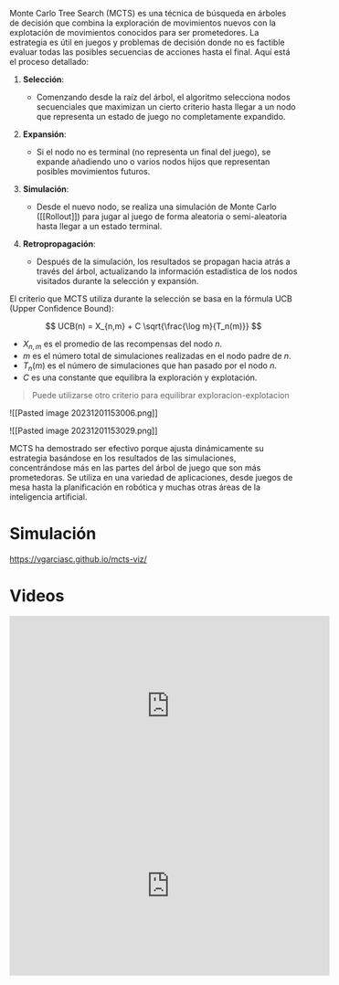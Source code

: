 Monte Carlo Tree Search (MCTS) es una técnica de búsqueda en árboles de decisión que combina la exploración de movimientos nuevos con la explotación de movimientos conocidos para ser prometedores. La estrategia es útil en juegos y problemas de decisión donde no es factible evaluar todas las posibles secuencias de acciones hasta el final. Aquí está el proceso detallado:

1. **Selección**:
   - Comenzando desde la raíz del árbol, el algoritmo selecciona nodos secuenciales que maximizan un cierto criterio hasta llegar a un nodo que representa un estado de juego no completamente expandido.

2. **Expansión**:
   - Si el nodo no es terminal (no representa un final del juego), se expande añadiendo uno o varios nodos hijos que representan posibles movimientos futuros.

3. **Simulación**:
   - Desde el nuevo nodo, se realiza una simulación de Monte Carlo ([[Rollout]]) para jugar al juego de forma aleatoria o semi-aleatoria hasta llegar a un estado terminal.

4. **Retropropagación**:
   - Después de la simulación, los resultados se propagan hacia atrás a través del árbol, actualizando la información estadística de los nodos visitados durante la selección y expansión.

El criterio que MCTS utiliza durante la selección se basa en la fórmula UCB (Upper Confidence Bound):

$$
UCB(n) = X_{n,m} + C \sqrt{\frac{\log m}{T_n(m)}}
$$

- $X_{n,m}$ es el promedio de las recompensas del nodo $n$.
- $m$ es el número total de simulaciones realizadas en el nodo padre de $n$.
- $T_n(m)$ es el número de simulaciones que han pasado por el nodo $n$.
- $C$ es una constante que equilibra la exploración y explotación.

> Puede utilizarse otro criterio para equilibrar exploracion-explotacion

![[Pasted image 20231201153006.png]]

![[Pasted image 20231201153029.png]]

MCTS ha demostrado ser efectivo porque ajusta dinámicamente su estrategia basándose en los resultados de las simulaciones, concentrándose más en las partes del árbol de juego que son más prometedoras. Se utiliza en una variedad de aplicaciones, desde juegos de mesa hasta la planificación en robótica y muchas otras áreas de la inteligencia artificial.

# Simulación
https://vgarciasc.github.io/mcts-viz/

# Videos


<iframe width="560" height="315" src="https://www.youtube.com/embed/lhFXKNyA0QA?si=_x6kvkaMfOEu--ZY" title="YouTube video player" frameborder="0" allow="accelerometer; autoplay; clipboard-write; encrypted-media; gyroscope; picture-in-picture; web-share" allowfullscreen></iframe>

<iframe width="560" height="315" src="https://www.youtube.com/embed/ghhznqBoESY?si=dqFCWeo-5RMKSVxI" title="YouTube video player" frameborder="0" allow="accelerometer; autoplay; clipboard-write; encrypted-media; gyroscope; picture-in-picture; web-share" allowfullscreen></iframe>